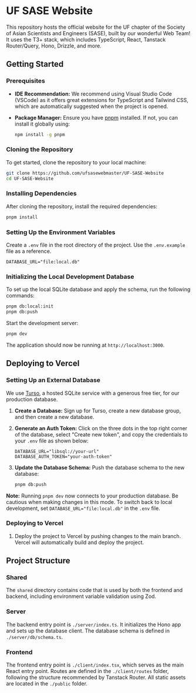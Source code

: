 
# UF SASE Website

This repository hosts the official website for the UF chapter of the Society of Asian Scientists and Engineers (SASE), built by our wonderful Web Team! It uses the T3+ stack, which includes TypeScript, React, Tanstack Router/Query, Hono, Drizzle, and more.

## Getting Started
### Prerequisites

- **IDE Recommendation:** We recommend using Visual Studio Code (VSCode) as it offers great extensions for TypeScript and Tailwind CSS, which are automatically suggested when the project is opened.
- **Package Manager:** Ensure you have [pnpm](https://pnpm.io/) installed. If not, you can install it globally using:

  ```bash
  npm install -g pnpm
  ```

### Cloning the Repository

To get started, clone the repository to your local machine:

```bash
git clone https://github.com/ufsasewebmaster/UF-SASE-Website
cd UF-SASE-Website
```

### Installing Dependencies

After cloning the repository, install the required dependencies:

```bash
pnpm install
```

### Setting Up the Environment Variables

Create a `.env` file in the root directory of the project. Use the `.env.example` file as a reference.

```
DATABASE_URL="file:local.db"
```

### Initializing the Local Development Database

To set up the local SQLite database and apply the schema, run the following commands:

```bash
pnpm db:local:init
pnpm db:push
```
Start the development server:

```bash
pnpm dev
```
The application should now be running at `http://localhost:3000`.

## Deploying to Vercel

### Setting Up an External Database

We use [Turso](https://turso.tech/), a hosted SQLite service with a generous free tier, for our production database.

1. **Create a Database:** Sign up for Turso, create a new database group, and then create a new database.
2. **Generate an Auth Token:** Click on the three dots in the top right corner of the database, select "Create new token", and copy the credentials to your `.env` file as shown below:

    ```
    DATABASE_URL="libsql://your-url"
    DATABASE_AUTH_TOKEN="your-auth-token"
    ```

3. **Update the Database Schema:** Push the database schema to the new database:

    ```bash
    pnpm db:push
    ```

**Note:** Running `pnpm dev` now connects to your production database. Be cautious when making changes in this mode. To switch back to local development, set `DATABASE_URL="file:local.db"` in the `.env` file.

### Deploying to Vercel

1. Deploy the project to Vercel by pushing changes to the main branch. Vercel will automatically build and deploy the project.

## Project Structure

### Shared

The `shared` directory contains code that is used by both the frontend and backend, including environment variable validation using Zod.

### Server

The backend entry point is `./server/index.ts`. It initializes the Hono app and sets up the database client. The database schema is defined in `./server/db/schema.ts`.

### Frontend

The frontend entry point is `./client/index.tsx`, which serves as the main React entry point. Routes are defined in the `./client/routes` folder, following the structure recommended by Tanstack Router. All static assets are located in the `./public` folder.

